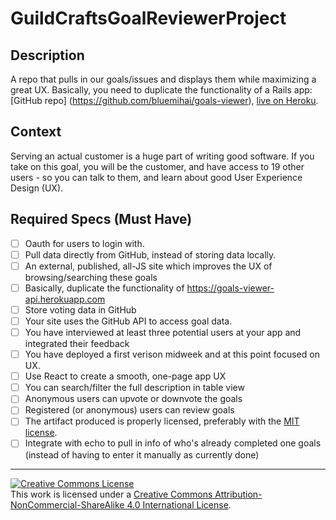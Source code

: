 # GuildCraftsGoalReviewerProject

## Description

A repo that pulls in our goals/issues and displays them while maximizing a great UX.
Basically, you need to duplicate the functionality of a Rails app: [GitHub repo] (https://github.com/bluemihai/goals-viewer), [live on Heroku](https://goals-viewer-api.herokuapp.com/).

## Context

Serving an actual customer is a huge part of writing good software.  If you take on this goal, you will be the customer, and have access to 19 other users - so you can talk to them, and learn about good User Experience Design (UX).

## Required Specs (Must Have)

- [ ] Oauth for users to login with.
- [ ] Pull data directly from GitHub, instead of storing data locally.
- [ ] An external, published, all-JS site which improves the UX of browsing/searching these goals 
- [ ] Basically, duplicate the functionality of https://goals-viewer-api.herokuapp.com
- [ ] Store voting data in GitHub
- [ ] Your site uses the GitHub API to access goal data.
- [ ] You have interviewed at least three potential users at your app and integrated their feedback
- [ ] You have deployed a first verison midweek and at this point focused on UX.
- [ ] Use React to create a smooth, one-page app UX
- [ ] You can search/filter the full description in table view
- [ ] Anonymous users can upvote or downvote the goals
- [ ] Registered (or anonymous) users can review goals
- [ ] The artifact produced is properly licensed, preferably with the [MIT license][mit-license].
- [ ] Integrate with echo to pull in info of who's already completed one goals (instead of having to enter it manually as currently done)

---

<!-- LICENSE -->

<a rel="license" href="http://creativecommons.org/licenses/by-nc-sa/4.0/"><img alt="Creative Commons License" style="border-width:0" src="https://i.creativecommons.org/l/by-nc-sa/4.0/80x15.png" /></a>
<br />This work is licensed under a <a rel="license" href="http://creativecommons.org/licenses/by-nc-sa/4.0/">Creative Commons Attribution-NonCommercial-ShareAlike 4.0 International License</a>.

[mit-license]: https://opensource.org/licenses/MIT

